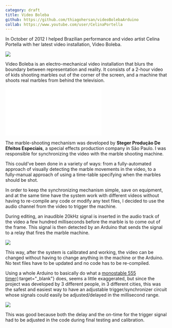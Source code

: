 ```yaml
---
category: draft
title: Video Boleba
github: https://github.com/thiagohersan/videoBolebaArduino
collab: https://www.youtube.com/user/CelinaPortella
---
```

In October of 2012 I helped Brazilian performance and video artist Celina Portella with her latest video installation, Video Boleba.

![](/assets/projects/video-boleba/bolebaBoyStill.jpg)

Video Boleba is an electro-mechanical video installation that blurs the boundary between representation and reality. It consists of a 2-hour video of kids shooting marbles out of the corner of the screen, and a machine that shoots real marbles from behind the television.

<div class="video-wrapper video-wrapper-16x9">
    <iframe src="//www.youtube.com/embed/7qkE40LC90s" frameborder="0" allowfullscreen=""></iframe>
</div>

The marble-shooting mechanism was developed by **Steger Produção De Efeitos Especiais**, a special effects production company in São Paulo. I was responsible for synchronizing the video with the marble shooting machine.

This could've been done in a variety of ways: from a fully-automated approach of visually detecting the marble movements in the video, to a fully-manual approach of using a time-table specifying when the marbles should be shot.

In order to keep the synchronizing mechanism simple, save on equipment, and at the same time have the system work with different videos without having to re-compile any code or modify any text files, I decided to use the audio channel from the video to trigger the machine.

During editing, an inaudible 20kHz signal is inserted in the audio track of the video a few hundred milliseconds before the marble is to come out of the frame. This signal is then detected by an Arduino that sends the signal to a relay that fires the marble machine.

![](/assets/projects/video-boleba/bolebaSchematic.jpg)

This way, after the system is calibrated and working, the video can be changed without having to change anything in the machine or the Arduino. No text files have to be updated and no code has to be re-compiled.

Using a whole Arduino to basically do what a [monostable 555 timer](http://en.wikipedia.org/wiki/555_timer_IC#Monostable){:target="_blank"} does, seems a little exaggerated, but since the project was developed by 3 different people, in 3 different cities, this was the safest and easiest way to have an adjustable trigger/synchronizer circuit whose signals could easily be adjusted/delayed in the millisecond range.

![](/assets/projects/video-boleba/bolebaCircuitStill.jpg)

This was good because both the delay and the on-time for the trigger signal had to be adjusted in the code during final testing and calibration.
